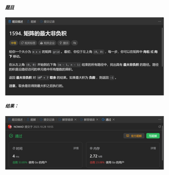 ##### [题目](https://leetcode.cn/problems/maximum-non-negative-product-in-a-matrix/description/)
![pic](img.png)
##### 结果：
![pic](result.png)